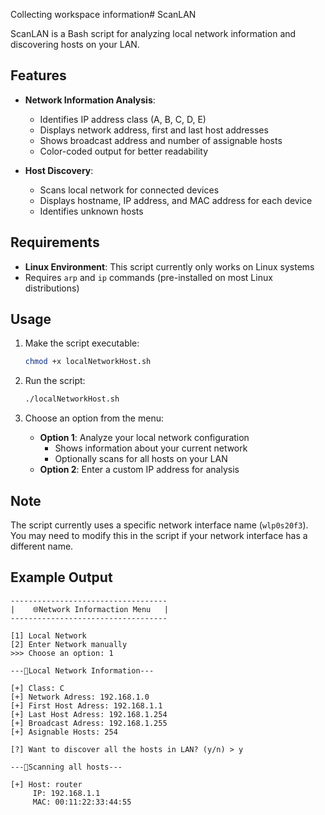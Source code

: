 Collecting workspace information# ScanLAN

ScanLAN is a Bash script for analyzing local network information and discovering hosts on your LAN.

## Features

- **Network Information Analysis**:
  - Identifies IP address class (A, B, C, D, E)
  - Displays network address, first and last host addresses
  - Shows broadcast address and number of assignable hosts
  - Color-coded output for better readability

- **Host Discovery**:
  - Scans local network for connected devices
  - Displays hostname, IP address, and MAC address for each device
  - Identifies unknown hosts

## Requirements

- **Linux Environment**: This script currently only works on Linux systems
- Requires `arp` and `ip` commands (pre-installed on most Linux distributions)

## Usage

1. Make the script executable:
   ```bash
   chmod +x localNetworkHost.sh
   ```

2. Run the script:
   ```bash
   ./localNetworkHost.sh
   ```

3. Choose an option from the menu:
   - **Option 1**: Analyze your local network configuration
     - Shows information about your current network
     - Optionally scans for all hosts on your LAN
   - **Option 2**: Enter a custom IP address for analysis

## Note

The script currently uses a specific network interface name (`wlp0s20f3`). You may need to modify this in the script if your network interface has a different name.

## Example Output

```
-----------------------------------
|    🌐Network Informaction Menu   |
-----------------------------------

[1] Local Network
[2] Enter Network manually
>>> Choose an option: 1

---📡Local Network Information---

[+] Class: C
[+] Network Adress: 192.168.1.0
[+] First Host Adress: 192.168.1.1
[+] Last Host Adress: 192.168.1.254
[+] Broadcast Adress: 192.168.1.255
[+] Asignable Hosts: 254

[?] Want to discover all the hosts in LAN? (y/n) > y

---📡Scanning all hosts---

[+] Host: router
     IP: 192.168.1.1
     MAC: 00:11:22:33:44:55
```